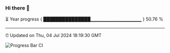 ### Hi there 👋

⏳ Year progress { ███████████████▁▁▁▁▁▁▁▁▁▁▁▁▁▁▁ } 50.76 %

---

⏰ Updated on Thu, 04 Jul 2024 18:19:30 GMT

![Progress Bar CI](https://github.com/liununu/liununu/workflows/Progress%20Bar%20CI/badge.svg)
